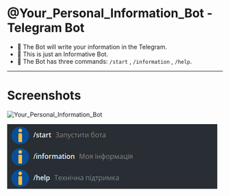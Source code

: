 # @Your_Personal_Information_Bot - Telegram Bot

- :pencil: The Bot will write your information in the Telegram.
- :pushpin: This is just an Informative Bot.
- :open_file_folder: The Bot has three commands: `/start` , `/information` , `/help`.

---

# Screenshots
 
 ![Your_Personal_Information_Bot](https://github.com/nikit0ns/Screenshots/blob/master/Your_Personal_Information_Bot_Start.png)
 
 ![Your_Personal_Information_Bot_Commands](https://github.com/nikit0ns/Screenshots/blob/master/Your_Personal_Information_Bot_Commands.png)

